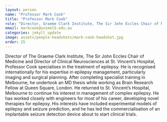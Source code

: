 ```yaml
---
layout: person
name: "Professor Mark Cook"
title: "Professor Mark Cook"
role: "Director, Graeme Clark Institute, The Sir John Eccles Chair of Medicine, Director, Clinical Neurosciences, St. Vincent's Hospital"
email: markcook@unimelb.edu.au
categories: jekyll update
image: assets/people-headshots/mark-cook-headshot.jpg
order: 25
---
```

Director of The Graeme Clark Institute, The Sir John Eccles Chair of Medicine and Director of Clinical Neurosciences at St. Vincent’s Hospital, Professor Cook specialises in the treatment of epilepsy. He is recognised internationally for his expertise in epilepsy management, particularly imaging and surgical planning. After completing specialist training in Melbourne, he undertook an MD thesis while working as Brain Research Fellow at Queen Square, London. He returned to St. Vincent’s Hospital, Melbourne to continue his interest in management of complex epilepsy. He has worked closely with engineers for most of his career, developing novel therapies for epilepsy. His interests have included experimental models of epilepsy and seizure prediction, and he has led the commercialisation of an implantable seizure detection device about to start clinical trials.
